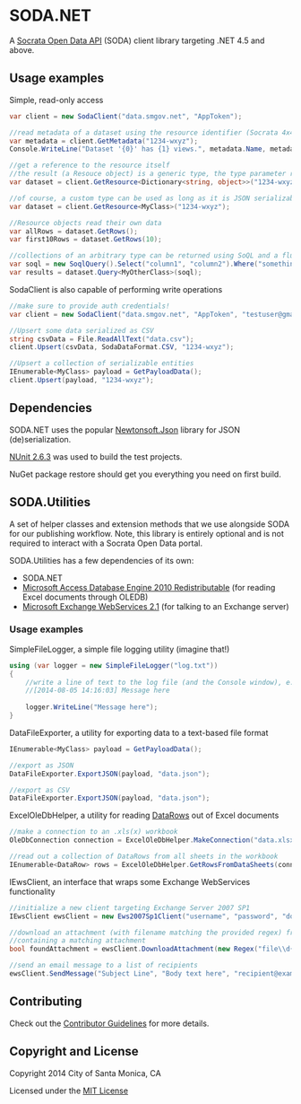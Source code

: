 # SODA.NET

A [Socrata Open Data API](http://dev.socrata.com) (SODA) client library targeting 
.NET 4.5 and above.

## Usage examples

Simple, read-only access

```c#
var client = new SodaClient("data.smgov.net", "AppToken");

//read metadata of a dataset using the resource identifier (Socrata 4x4)
var metadata = client.GetMetadata("1234-wxyz");
Console.WriteLine("Dataset '{0}' has {1} views.", metadata.Name, metadata.ViewsCount);

//get a reference to the resource itself
//the result (a Resouce object) is a generic type, the type parameter represents the underlying rows of the resource
var dataset = client.GetResource<Dictionary<string, object>>("1234-wxyz");

//of course, a custom type can be used as long as it is JSON serializable
var dataset = client.GetResource<MyClass>("1234-wxyz");

//Resource objects read their own data
var allRows = dataset.GetRows();
var first10Rows = dataset.GetRows(10);

//collections of an arbitrary type can be returned using SoQL and a fluent query building syntax
var soql = new SoqlQuery().Select("column1", "column2").Where("something > nothing").Group("column3");
var results = dataset.Query<MyOtherClass>(soql);
```

SodaClient is also capable of performing write operations

```c#
//make sure to provide auth credentials!
var client = new SodaClient("data.smgov.net", "AppToken", "testuser@gmail.com", "password");

//Upsert some data serialized as CSV
string csvData = File.ReadAllText("data.csv");
client.Upsert(csvData, SodaDataFormat.CSV, "1234-wxyz");

//Upsert a collection of serializable entities
IEnumerable<MyClass> payload = GetPayloadData();
client.Upsert(payload, "1234-wxyz");
```

## Dependencies

SODA.NET uses the popular [Newtonsoft.Json](https://www.nuget.org/packages/Newtonsoft.Json/) 
library for JSON (de)serialization.

[NUnit 2.6.3](https://www.nuget.org/packages/NUnit/) was used to build the test projects.

NuGet package restore should get you everything you need on first build.

## SODA.Utilities

A set of helper classes and extension methods that we use alongside SODA for our publishing workflow. 
Note, this library is entirely optional and is not required to interact with a Socrata Open Data portal.

SODA.Utilities has a few dependencies of its own:

  - SODA.NET
  - [Microsoft Access Database Engine 2010 Redistributable](http://www.microsoft.com/en-us/download/details.aspx?id=13255)
(for reading Excel documents through OLEDB)
  - [Microsoft Exchange WebServices 2.1](https://www.nuget.org/packages/EWS-Api-2.1/1.0.0) 
(for talking to an Exchange server)

### Usage examples

SimpleFileLogger, a simple file logging utility (imagine that!)

```c#
using (var logger = new SimpleFileLogger("log.txt"))
{
    //write a line of text to the log file (and the Console window), e.g.
    //[2014-08-05 14:16:03] Message here
    
    logger.WriteLine("Message here");
}
```

DataFileExporter, a utility for exporting data to a text-based file format

```c#
IEnumerable<MyClass> payload = GetPayloadData();

//export as JSON
DataFileExporter.ExportJSON(payload, "data.json");

//export as CSV
DataFileExporter.ExportJSON(payload, "data.json");
```

ExcelOleDbHelper, a utility for reading 
[DataRows](http://msdn.microsoft.com/en-us/library/system.data.datarow) 
out of Excel documents

```c#
//make a connection to an .xls(x) workbook
OleDbConnection connection = ExcelOleDbHelper.MakeConnection("data.xlsx");

//read out a collection of DataRows from all sheets in the workbook
IEnumerable<DataRow> rows = ExcelOleDbHelper.GetRowsFromDataSheets(connection);
```

IEwsClient, an interface that wraps some Exchange WebServices functionality

```c#
//initialize a new client targeting Exchange Server 2007 SP1
IEwsClient ewsClient = new Ews2007Sp1Client("username", "password", "domain.org");

//download an attachment (with filename matching the provided regex) from the first unread email
//containing a matching attachment
bool foundAttachment = ewsClient.DownloadAttachment(new Regex("file\\d{6}\\.xlsx"), "C:\\temp");

//send an email message to a list of recipients
ewsClient.SendMessage("Subject Line", "Body text here", "recipient@example.com", "another.recipient@example.com");
```

## Contributing

Check out the 
[Contributor Guidelines](https://github.com/CityOfSantaMonica/SODA.NET/blob/master/CONTRIBUTING.md) 
for more details.

## Copyright and License

Copyright 2014 City of Santa Monica, CA

Licensed under the 
[MIT License](https://github.com/CityOfSantaMonica/SODA.NET/blob/master/LICENSE.txt)